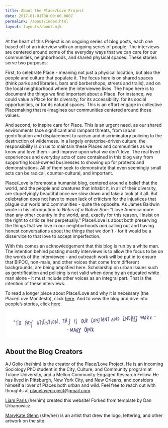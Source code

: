 ```yaml
---
title: About the Place/Love Project
date: 2017-01-01T00:00:00.000Z
permalink: /about/index.html
layout: layouts/about.njk
---
```

At the heart of this Project is an ongoing series of blog posts, each one based off of an interview with an ongoing series of people. The interviews are centered around some of the everyday ways that we can care for our communities, neighborhoods, and shared physical spaces. These stories serve two purposes:

First, to celebrate Place - meaning not just a physical location, but also the people and culture that populate it. The focus here is on shared spaces (think parks and libraries, bars and barbershops, streets and trails), and on the local neighborhood where the interviewee lives. The hope here is to document the things we find important about a Place. For instance, we could value a Place for its diversity, for its accessibility, for its social opportunities, or for its natural spaces. This is an effort engage in collective Placemaking that re-imagines our communities centered around those values.

And second, to inspire care for Place. This is an urgent need, as our shared environments face significant and rampant threats, from urban gentrification and displacement to racism and discriminatory policing to the destruction of wilderness. In a largely enterprise-driven culture, the responsibility is on us to maintain these Places and communities as we know and love them - and improve upon what we don't love. The real lived experiences and everyday acts of care contained in this blog vary from supporting local-owned businesses to showing up for protests and demonstrations. All of them seek to demonstrate that even seemingly small acts can be radical, counter-cultural, and important.

Place/Love is foremost a humanist blog, centered around a belief that the world, and the people and creatures that inhabit it, in all of their diversity, are stupefyingly beautiful once we slow down and take a look at it all. But celebration does not have to mean lack of criticism for the injustices that plague our world and communities - quite the opposite. As James Baldwin wrote in his introduction to *Notes of a Native Son*: "I love America more than any other country in the world, and, exactly for this reason, I insist on the right to criticize her perpetually." Place/Love is about both preserving the things that we love in our neighborhoods *and* calling out and having honest conversations about the things that we don't - for it would be a disservice to that love to accept imperfection.

With this comes an acknowledgement that this blog is run by a white man. The intention behind posting mostly interviews is to allow the focus to be on the words of the interviewee - and outreach work will be put in to ensure that BIPOC, non-male, and other voices that come from different backgrounds, are being amplified here. Scholarship on urban issues such as gentrification and policing is not valid when done by an educated white man alone - it must include other voices as an integral part. That is the intention of these interviews.

To read a longer piece about Place/Love and why it is necessary (the Place/Love Manifesto), click [here](/manifesto). And to view the blog and dive into people’s stories, click [here](/).

![](/static/img/quote.png)

## About the Blog Creators

AJ Golio (he/him) is the creator of the Place/Love Project. He is an incoming Sociology PhD student in the City, Culture, and Community program at Tulane University, and a Mellon Community-Engaged Research Fellow. He has lived in Pittsburgh, New York City, and New Orleans, and considers himself a lover of Places both urban and wild. Feel free to reach out with thoughts at [placeloveproject@gmail.com](mailto:agolio@tulane.edu). 

[Liam Paris ](https://www.liamparis.com) (he/him) created this website! Forked from template by Dan Urbanowicz.

[MaryKate Glenn](https://www.instagram.com/mkg414/) (she/her) is an artist that drew the logo, lettering, and other artwork on the site.